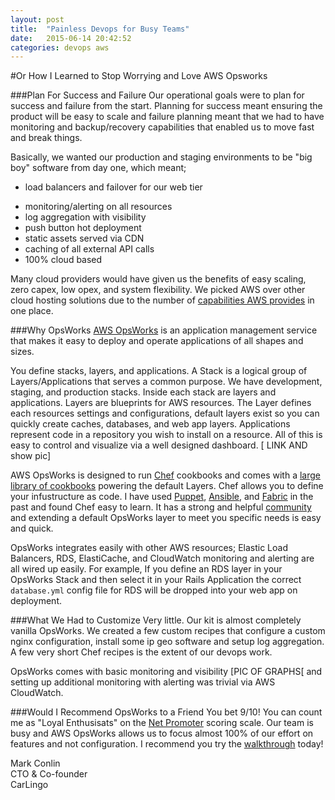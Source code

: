 ```yaml
---
layout: post
title:  "Painless Devops for Busy Teams"
date:   2015-06-14 20:42:52
categories: devops aws
---
```

#Or How I Learned to Stop Worrying and Love AWS Opsworks

###Plan For Success and Failure
Our operational goals were to plan for success and failure from the start. Planning for success meant ensuring the product will be easy to scale and failure planning meant that we had to have monitoring and backup/recovery capabilities that enabled us to move fast and break things.

Basically, we wanted our production and staging environments to be "big boy" software from day one, which meant;  

* load balancers and failover for our web tier
- monitoring/alerting on all resources
- log aggregation with visibility
- push button hot deployment
- static assets served via CDN
- caching of all external API calls
- 100% cloud based

Many cloud providers would have given us the benefits of easy scaling, zero capex, low opex, and system flexibility. We picked AWS over other cloud hosting solutions due to the number of [capabilities AWS provides](http://aws.amazon.com/solutions/) in one place.

###Why OpsWorks
[AWS OpsWorks](http://aws.amazon.com/opsworks/) is an application management service that makes it easy to deploy and operate applications of all shapes and sizes.

You define stacks, layers, and applications.
A Stack is a logical group of Layers/Applications that serves a common purpose. We have development, staging, and production stacks. Inside each stack are layers and applications. Layers are blueprints for AWS resources. The Layer defines each resources settings and configurations, default layers exist so you can quickly create caches, databases, and web app layers. Applications represent code in a repository you wish to install on a resource. All of this is easy to control and visualize via a well designed dashboard. [ LINK AND show pic]

AWS OpsWorks is designed to run [Chef](https://www.chef.io/chef/) cookbooks and comes with a [large library of cookbooks](https://github.com/opscode-cookbooks/aws) powering the default Layers. Chef allows you to define your infustructure as code. I have used [Puppet](https://puppetlabs.com/), [Ansible](http://www.ansible.com/home), and [Fabric](http://www.fabfile.org/) in the past and found Chef easy to learn. It has a strong and helpful [community](https://supermarket.chef.io/) and extending a default OpsWorks layer to meet you specific needs is easy and quick.

OpsWorks integrates easily with other AWS resources; Elastic Load Balancers, RDS, ElastiCache, and CloudWatch monitoring and alerting are all wired up easily. For example, If you define an RDS layer in your OpsWorks Stack and then select it in your Rails Application the correct ```database.yml``` config file for RDS will be dropped into your web app on deployment.

###What We Had to Customize
Very little. Our kit is almost completely vanilla OpsWorks. We created a few custom recipes that configure a custom nginx configuration, install some ip geo software and setup log aggregation. A few very short Chef recipes is the extent of our devops work.

OpsWorks comes with basic monitoring and visibility [PIC OF GRAPHS[ and setting up additional monitoring with alerting was trivial via AWS CloudWatch.

###Would I Recommend OpsWorks to a Friend
You bet 9/10! You can count me as "Loyal Enthusisats" on the [Net Promoter](https://en.wikipedia.org/wiki/Net_Promoter) scoring scale. Our team is busy and AWS OpsWorks allows us to focus almost 100% of our effort on features and not configuration. I recommend you try the [walkthrough](http://aws.amazon.com/opsworks/getting-started/) today!


Mark Conlin  
CTO & Co-founder  
CarLingo  
